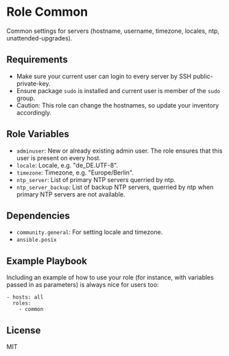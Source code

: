 Role Common
=========

Common settings for servers (hostname, username, timezone, locales, ntp, unattended-upgrades).

Requirements
------------

- Make sure your current user can login to every server by SSH public-private-key.
- Ensure package `sudo` is installed and current user is member of the `sudo` group.
- Caution: This role can change the hostnames, so update your inventory accordingly.

Role Variables
--------------

- `adminuser`: New or already existing admin user. The role ensures that this user is present on every host.
- `locale`: Locale, e.g. "de_DE.UTF-8".
- `timezone`: Timezone, e.g. "Europe/Berlin".
- `ntp_server`: List of primary NTP servers querried by ntp.
- `ntp_server_backup`: List of backup NTP servers, querried by ntp when primary NTP servers are not available.

Dependencies
------------

- `community.general`: For setting locale and timezone.
- `ansible.posix`

Example Playbook
----------------

Including an example of how to use your role (for instance, with variables passed in as parameters) is always nice for users too:

    - hosts: all
      roles:
        - common

License
-------

MIT
